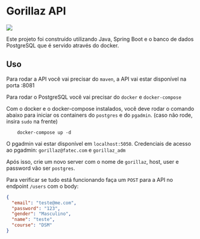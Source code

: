 # Gorillaz API

[![](https://skillicons.dev/icons?i=java,spring,postgresql,docker,docker-compose)](https://skillicons.dev)

Este projeto foi construído utilizando Java, Spring Boot e o banco de dados PostgreSQL que é servido através do docker.

## Uso

Para rodar a API você vai precisar do `maven`, a API vai estar disponível na porta :8081

Para rodar o PostgreSQL você vai precisar do `docker` e `docker-compose`

Com o docker e o docker-compose instalados, você deve rodar o comando abaixo para iniciar os containers do `postgres` e do `pgadmin`.
(caso não rode, insira `sudo` na frente)

```shell
    docker-compose up -d
```

O pgadmin vai estar disponível em `localhost:5050`.
Credenciais de acesso ao pgadmin: `gorillaz@fatec.com` e `gorillaz_adm`

Após isso, crie um novo server com o nome de `gorillaz`, host, user e password vão ser `postgres`.

Para verificar se tudo está funcionando faça um `POST` para a API no endpoint `/users` com o body:
```json
{
  "email": "teste@me.com",
  "password": "123",
  "gender": "Masculino",
  "name": "teste",
  "course": "DSM"
}
```